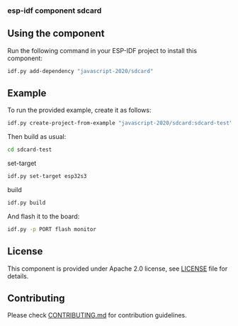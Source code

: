 ### esp-idf component sdcard



## Using the component

Run the following command in your ESP-IDF project to install this component:
```bash
idf.py add-dependency "javascript-2020/sdcard"
```

## Example

To run the provided example, create it as follows:

```bash
idf.py create-project-from-example "javascript-2020/sdcard:sdcard-test"
```

Then build as usual:

```bash
cd sdcard-test
```

set-target

```bash
idf.py set-target esp32s3
```

build

```bash
idf.py build
```

And flash it to the board:
```bash
idf.py -p PORT flash monitor
```

## License

This component is provided under Apache 2.0 license, see [LICENSE](LICENSE.md) file for details.

## Contributing

Please check [CONTRIBUTING.md](CONTRIBUTING.md) for contribution guidelines.






